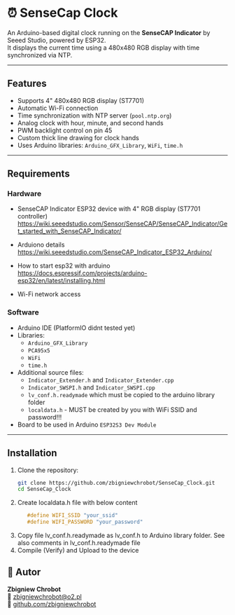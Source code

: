 # ⏰ SenseCap Clock 

An Arduino-based digital clock running on the **SenseCAP Indicator** by Seeed Studio, powered by ESP32.  
It displays the current time using a 480x480 RGB display with time synchronized via NTP.

---

## Features

- Supports 4" 480x480 RGB display (ST7701)
- Automatic Wi-Fi connection
- Time synchronization with NTP server (`pool.ntp.org`)
- Analog clock with hour, minute, and second hands
- PWM backlight control on pin 45
- Custom thick line drawing for clock hands
- Uses Arduino libraries: `Arduino_GFX_Library`, `WiFi`, `time.h`

---

## Requirements

### Hardware

- SenseCAP Indicator ESP32 device with  4" RGB display (ST7701 controller) https://wiki.seeedstudio.com/Sensor/SenseCAP/SenseCAP_Indicator/Get_started_with_SenseCAP_Indicator/ 

- Arduiono details https://wiki.seeedstudio.com/SenseCAP_Indicator_ESP32_Arduino/

- How to start esp32 with arduino https://docs.espressif.com/projects/arduino-esp32/en/latest/installing.html 
    
- Wi-Fi network access

### Software

- Arduino IDE (PlatformIO didnt tested yet)  
- Libraries:  
  - `Arduino_GFX_Library`  
  - `PCA95x5`  
  - `WiFi`  
  - `time.h`  
- Additional source files:  
  - `Indicator_Extender.h` and `Indicator_Extender.cpp`  
  - `Indicator_SWSPI.h` and `Indicator_SWSPI.cpp`
  - `lv_conf.h.readymade` which must be copied to the arduino library folder
  - `localdata.h`  - MUST be created by you with WiFi SSID and password!!!     
- Board to be used in Arduino `ESP32S3 Dev Module`
---


## Installation

1. Clone the repository:
   ```bash
   git clone https://github.com/zbigniewchrobot/SenseCap_Clock.git
   cd SenseCap_Clock
2. Create localdata.h file with below content
   ```C
      #define WIFI_SSID "your_ssid"
      #define WIFI_PASSWORD "your_password"
3. Copy file lv_conf.h.readymade as lv_conf.h to Arduino library folder. See also comments in lv_conf.h.readymade file
4. Compile (Verify) and Upload to the device


## 👤 Autor

**Zbigniew Chrobot**  
📧 zbigniewchrobot@o2.pl  
🔗 [github.com/zbigniewchrobot](https://github.com/zbigniewchrobot)

